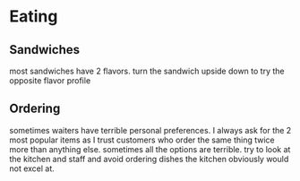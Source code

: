 # Eating

## Sandwiches
most sandwiches have 2 flavors. turn the sandwich upside down to try the opposite flavor profile

## Ordering
sometimes waiters have terrible personal preferences. I always ask for the 2 most popular items as I trust customers who order the same thing twice more than anything else. sometimes all the options are terrible. try to look at the kitchen and staff and avoid ordering dishes the kitchen obviously would not excel at. 